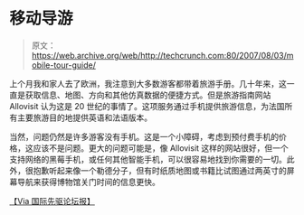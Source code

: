 # 移动导游

> 原文：<https://web.archive.org/web/http://techcrunch.com:80/2007/08/03/mobile-tour-guide/>

上个月我和家人去了欧洲，我注意到大多数游客都带着旅游手册。几十年来，这一直是获取信息、地图、方向和其他仿真数据的便捷方式。但是旅游指南网站 Allovisit 认为这是 20 世纪的事情了。这项服务通过手机提供旅游信息，为法国所有主要旅游目的地提供英语和法语版本。

当然，问题仍然是许多游客没有手机。这是一个小障碍，考虑到预付费手机的价格，这应该不是问题。更大的问题可能是，像 Allovisit 这样的网站很好，但一个支持网络的黑莓手机，或任何其他智能手机，可以很容易地找到你需要的一切。此外，很抱歉听起来像一个勒德分子，但有时纸质地图或书籍比试图通过两英寸的屏幕导航来获得博物馆关门时间的信息更快。

 [【Via 国际先驱论坛报】](https://web.archive.org/web/20210121032456/http://blogs.iht.com/tribtalk/technology/metamedia/?p=122)